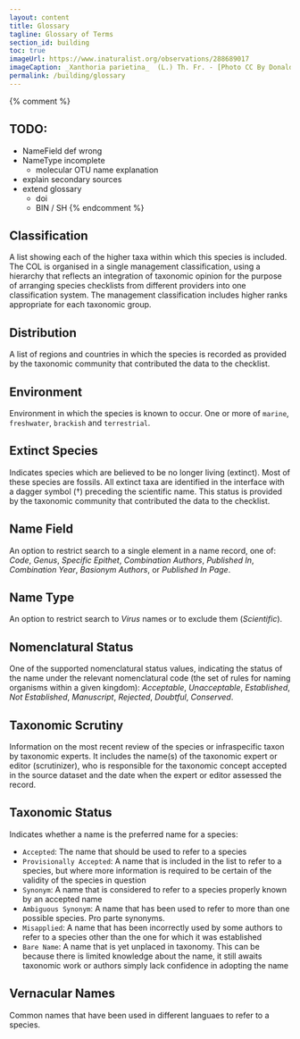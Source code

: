 ```yaml
---
layout: content
title: Glossary
tagline: Glossary of Terms
section_id: building
toc: true
imageUrl: https://www.inaturalist.org/observations/288689017
imageCaption: _Xanthoria parietina_  (L.) Th. Fr. - [Photo CC By Donald Hobern](https://www.flickr.com/photos/dhobern/35565323443)
permalink: /building/glossary
---
```


{% comment %}
## TODO:
 - NameField def wrong
 - NameType incomplete
 	- molecular OTU name explanation
 - explain secondary sources
 - extend glossary
 	- doi
 	- BIN / SH
{% endcomment %}


## Classification
A list showing each of the higher taxa within which this species is included. The COL is organised in a single management classification, using a hierarchy that reflects an integration of taxonomic opinion for the purpose of arranging species checklists from different providers into one classification system. The management classification includes higher ranks appropriate for each taxonomic group.

## Distribution
A list of regions and countries in which the species is recorded as provided by the taxonomic community that contributed the data to the checklist.

## Environment
Environment in which the species is known to occur. One or more of `marine`, `freshwater`, `brackish` and `terrestrial`.

## Extinct Species
Indicates species which are believed to be no longer living (extinct). Most of these species are fossils.
All extinct taxa are identified in the interface with a dagger symbol (†) preceding the scientific name. 
This status is provided by the taxonomic community that contributed the data to the checklist.

## Name Field 
An option to restrict search to a single element in a name record, one of: *Code*, *Genus*, *Specific Epithet*, *Combination Authors*, *Published In*, *Combination Year*, *Basionym Authors*, or *Published In Page*.

## Name Type
An option to restrict search to *Virus* names or to exclude them (*Scientific*). 

## Nomenclatural Status
One of the supported nomenclatural status values, indicating the status of the name under the relevant nomenclatural code (the set of rules for naming organisms within a given kingdom):
 *Acceptable*, *Unacceptable*, *Established*, *Not Established*, *Manuscript*, *Rejected*, *Doubtful*, *Conserved*.

## Taxonomic Scrutiny
Information on the most recent review of the species or infraspecific taxon by taxonomic experts. It includes the name(s) of the taxonomic expert or editor (scrutinizer), who is responsible for the taxonomic concept accepted in the source dataset and the date when the expert or editor assessed the record. 

## Taxonomic Status 
Indicates whether a name is the preferred name for a species:

* `Accepted`: The name that should be used to refer to a species
* `Provisionally Accepted`: A name that is included in the list to refer to a species, but where more information is required to be certain of the validity of the species in question
* `Synonym`: A name that is considered to refer to a species properly known by an accepted name
* `Ambiguous Synonym`: A name that has been used to refer to more than one possible species. Pro parte synonyms.
* `Misapplied`: A name that has been incorrectly used by some authors to refer to a species other than the one for which it was established
* `Bare Name`: A name that is yet unplaced in taxonomy. This can be because there is limited knowledge about the name, it still awaits taxonomic work 
   or authors simply lack confidence in adopting the name

## Vernacular Names
Common names that have been used in different languaes to refer to a species.
